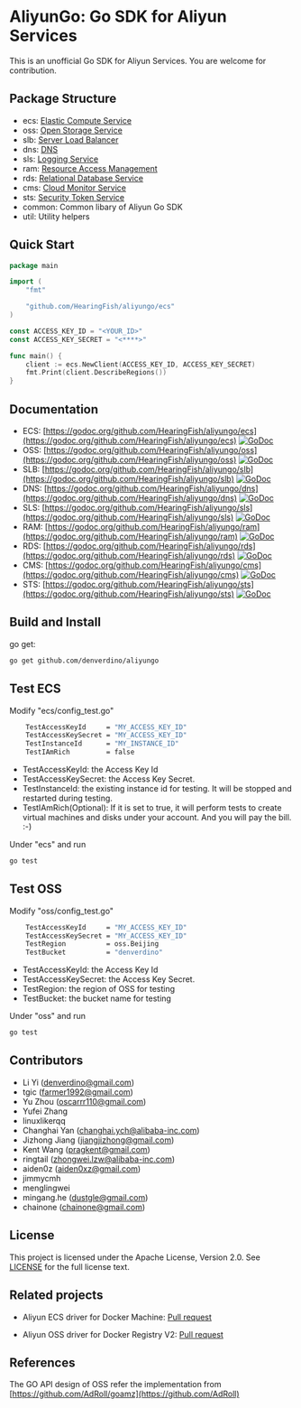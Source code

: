 # AliyunGo: Go SDK for Aliyun Services

This is an unofficial Go SDK for Aliyun Services. You are welcome for contribution.


## Package Structure

*  ecs: [Elastic Compute Service](https://help.aliyun.com/document_detail/ecs/open-api/summary.html)
*  oss: [Open Storage Service](https://help.aliyun.com/document_detail/oss/api-reference/abstract.html)
*  slb: [Server Load Balancer](https://help.aliyun.com/document_detail/slb/api-reference/brief-introduction.html)
*  dns: [DNS](https://help.aliyun.com/document_detail/dns/api-reference/summary.html)
*  sls: [Logging Service](https://help.aliyun.com/document_detail/sls/api/overview.html)
*  ram: [Resource Access Management](https://help.aliyun.com/document_detail/ram/ram-api-reference/intro/intro.html)
*  rds: [Relational Database Service](https://help.aliyun.com/document_detail/26226.html)
*  cms: [Cloud Monitor Service](https://help.aliyun.com/document_detail/28615.html)
*  sts: [Security Token Service](https://help.aliyun.com/document_detail/28756.html)
*  common: Common libary of Aliyun Go SDK
*  util: Utility helpers



## Quick Start

```go
package main

import (
	"fmt"

	"github.com/HearingFish/aliyungo/ecs"
)

const ACCESS_KEY_ID = "<YOUR_ID>"
const ACCESS_KEY_SECRET = "<****>"

func main() {
	client := ecs.NewClient(ACCESS_KEY_ID, ACCESS_KEY_SECRET)
	fmt.Print(client.DescribeRegions())
}

```

## Documentation

  *  ECS: [https://godoc.org/github.com/HearingFish/aliyungo/ecs](https://godoc.org/github.com/HearingFish/aliyungo/ecs) [![GoDoc](https://godoc.org/github.com/HearingFish/aliyungo/ecs?status.svg)](https://godoc.org/github.com/HearingFish/aliyungo/ecs)
  *  OSS: [https://godoc.org/github.com/HearingFish/aliyungo/oss](https://godoc.org/github.com/HearingFish/aliyungo/oss) [![GoDoc](https://godoc.org/github.com/HearingFish/aliyungo/oss?status.svg)](https://godoc.org/github.com/HearingFish/aliyungo/oss)
  *  SLB: [https://godoc.org/github.com/HearingFish/aliyungo/slb](https://godoc.org/github.com/HearingFish/aliyungo/slb) [![GoDoc](https://godoc.org/github.com/HearingFish/aliyungo/slb?status.svg)](https://godoc.org/github.com/HearingFish/aliyungo/slb)
  *  DNS: [https://godoc.org/github.com/HearingFish/aliyungo/dns](https://godoc.org/github.com/HearingFish/aliyungo/dns) [![GoDoc](https://godoc.org/github.com/HearingFish/aliyungo/dns?status.svg)](https://godoc.org/github.com/HearingFish/aliyungo/dns)
  *  SLS: [https://godoc.org/github.com/HearingFish/aliyungo/sls](https://godoc.org/github.com/HearingFish/aliyungo/sls) [![GoDoc](https://godoc.org/github.com/HearingFish/aliyungo/sls?status.svg)](https://godoc.org/github.com/HearingFish/aliyungo/sls)
  *  RAM: [https://godoc.org/github.com/HearingFish/aliyungo/ram](https://godoc.org/github.com/HearingFish/aliyungo/ram) [![GoDoc](https://godoc.org/github.com/HearingFish/aliyungo/ram?status.svg)](https://godoc.org/github.com/HearingFish/aliyungo/ram)
  *  RDS: [https://godoc.org/github.com/HearingFish/aliyungo/rds](https://godoc.org/github.com/HearingFish/aliyungo/rds) [![GoDoc](https://godoc.org/github.com/HearingFish/aliyungo/rds?status.svg)](https://godoc.org/github.com/HearingFish/aliyungo/rds)
  *  CMS: [https://godoc.org/github.com/HearingFish/aliyungo/cms](https://godoc.org/github.com/HearingFish/aliyungo/cms) [![GoDoc](https://godoc.org/github.com/HearingFish/aliyungo/cms?status.svg)](https://godoc.org/github.com/HearingFish/aliyungo/cms)
  *  STS: [https://godoc.org/github.com/HearingFish/aliyungo/sts](https://godoc.org/github.com/HearingFish/aliyungo/sts) [![GoDoc](https://godoc.org/github.com/HearingFish/aliyungo/sts?status.svg)](https://godoc.org/github.com/HearingFish/aliyungo/sts)
  
## Build and Install

go get:

```sh
go get github.com/denverdino/aliyungo
```


## Test ECS

Modify "ecs/config_test.go" 

```sh
	TestAccessKeyId     = "MY_ACCESS_KEY_ID"
	TestAccessKeySecret = "MY_ACCESS_KEY_ID"
	TestInstanceId      = "MY_INSTANCE_ID"
	TestIAmRich         = false
```

*  TestAccessKeyId: the Access Key Id
*  TestAccessKeySecret: the Access Key Secret.
*  TestInstanceId: the existing instance id for testing. It will be stopped and restarted during testing.
*  TestIAmRich(Optional): If it is set to true, it will perform tests to create virtual machines and disks under your account. And you will pay the bill. :-)

Under "ecs" and run

```sh
go test
```

## Test OSS

Modify "oss/config_test.go" 

```sh
	TestAccessKeyId     = "MY_ACCESS_KEY_ID"
	TestAccessKeySecret = "MY_ACCESS_KEY_ID"
	TestRegion          = oss.Beijing
	TestBucket          = "denverdino"
```

*  TestAccessKeyId: the Access Key Id
*  TestAccessKeySecret: the Access Key Secret.
*  TestRegion: the region of OSS for testing
*  TestBucket: the bucket name for testing


Under "oss" and run

```sh
go test
```

## Contributors

  * Li Yi (denverdino@gmail.com)
  * tgic (farmer1992@gmail.com)
  * Yu Zhou (oscarrr110@gmail.com)
  * Yufei Zhang
  * linuxlikerqq
  * Changhai Yan (changhai.ych@alibaba-inc.com)
  * Jizhong Jiang (jiangjizhong@gmail.com)
  * Kent Wang (pragkent@gmail.com)
  * ringtail (zhongwei.lzw@alibaba-inc.com)
  * aiden0z (aiden0xz@gmail.com)
  * jimmycmh
  * menglingwei
  * mingang.he (dustgle@gmail.com)
  * chainone (chainone@gmail.com)
  
## License
This project is licensed under the Apache License, Version 2.0. See [LICENSE](https://github.com/HearingFish/aliyungo/blob/master/LICENSE.txt) for the full license text.


## Related projects

  * Aliyun ECS driver for Docker Machine: [Pull request](https://github.com/docker/machine/pull/1182)

  * Aliyun OSS driver for Docker Registry V2: [Pull request](https://github.com/docker/distribution/pull/514)


## References

The GO API design of OSS refer the implementation from [https://github.com/AdRoll/goamz](https://github.com/AdRoll)
